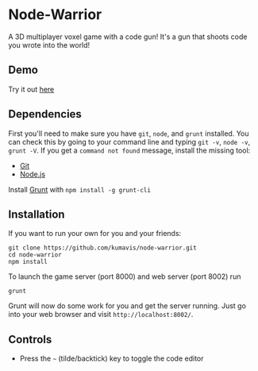 # Node-Warrior
A 3D multiplayer voxel game with a code gun!
It's a gun that shoots code you wrote into the world!

## Demo
Try it out [here](http://voxel.kumavis.me/)

## Dependencies
First you'll need to make sure you have `git`, `node`, and `grunt` installed.
You can check this by going to your command line and typing `git -v`, `node -v`, `grunt -V`.
If you get a `command not found` message, install the missing tool:

* [Git](http://git-scm.com/)
* [Node.js](http://nodejs.org/)

Install [Grunt](http://gruntjs.com/) with 
`npm install -g grunt-cli`


## Installation
If you want to run your own for you and your friends:

```
git clone https://github.com/kumavis/node-warrior.git
cd node-warrior
npm install
```

To launch the game server (port 8000) and web server (port 8002) run

```
grunt
```

Grunt will now do some work for you and get the server running.
Just go into your web browser and visit `http://localhost:8002/`.

## Controls

* Press the `~` (tilde/backtick) key to toggle the code editor
